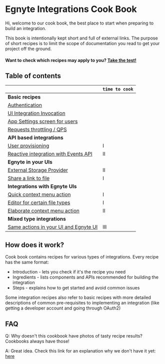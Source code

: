 # Egnyte Integrations Cook Book

Hi, welcome to our cook book, the best place to start when preparing to build an integration.

This book is intentionally kept short and full of external links.
The purpose of short recipes is to limit the scope of documentation you read to get your project off the ground.

#### Want to check which recipes may apply to you? [Take the test!](test.md)

## Table of contents

|  | `time to cook` |
| --- | --- |
|**Basic recipes**|
|[Authentication](auth.md)|
|[UI Integration Invocation](ui-framework.md)|
|[App Settings screen for users](app-settings.md)|
|[Requests throttling / QPS](throttling.md)|
|**API based integrations**|
|[User provisioning](user-provisioning.md)|I|
|[Reactive integration with Events API](events-app.md)|II|
|**Egnyte in your UIs**|
|[External Storage Provider](external-storage.md)|II|
|[Share a link to file](share-link.md)|I|
|**Integrations with Egnyte UIs**|
|[Quick context menu action](context-menu.md)|I|
|[Editor for certain file types](editor.md)|I|
|[Elaborate context menu action](elaborate-uint.md)|II|
|**Mixed type integrations**|
|[Same actions in your UI and Egnyte UI](TBD.md)|III|

## How does it work?

Cook book contains recipes for various types of integrations. Every recipe has the same format:
- Introduction - lets you check if it's the recipe you need
- Ingredients - lists components and APIs recommended for building the integration
- Steps - explains how to get started and avoid common issues

Some integration recipes also refer to basic recipes with more detailed descriptions of common pre-requisites to implementing an integration (like getting a developer account and going through OAuth2)

## FAQ

Q: Why doesn't this cookbook have photos of tasty recipe results? Cookbooks always have those!

A: Great idea. Check this link for an explanation why we don't have it yet: [here](TBD.md)
